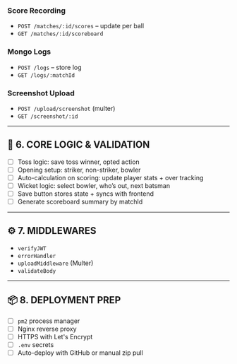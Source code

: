 
### Score Recording

* `POST /matches/:id/scores` – update per ball
* `GET /matches/:id/scoreboard`

### Mongo Logs

* `POST /logs` – store log
* `GET /logs/:matchId`

### Screenshot Upload

* `POST /upload/screenshot` (multer)
* `GET /screenshot/:id`

---

## 🧠 6. **CORE LOGIC & VALIDATION**

* [ ] Toss logic: save toss winner, opted action
* [ ] Opening setup: striker, non-striker, bowler
* [ ] Auto-calculation on scoring: update player stats + over tracking
* [ ] Wicket logic: select bowler, who’s out, next batsman
* [ ] Save button stores state + syncs with frontend
* [ ] Generate scoreboard summary by matchId

---

## ⚙️ 7. **MIDDLEWARES**

* `verifyJWT`
* `errorHandler`
* `uploadMiddleware` (Multer)
* `validateBody`

---

## 📦 8. **DEPLOYMENT PREP**

* [ ] `pm2` process manager
* [ ] Nginx reverse proxy
* [ ] HTTPS with Let's Encrypt
* [ ] `.env` secrets
* [ ] Auto-deploy with GitHub or manual zip pull
